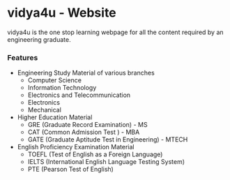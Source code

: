 # vidya4u - Website
vidya4u is the one stop learning webpage for all the content required by an engineering graduate.


### Features
- Engineering Study Material of various branches
	- Computer Science 
	- Information Technology
	- Electronics and Telecommunication
	- Electronics
	- Mechanical
- Higher Education Material
	- GRE (Graduate Record Examination) - MS 
	- CAT (Common Admission Test ) - MBA
	- GATE (Graduate Aptitude Test in Engineering) - MTECH
- English Proficiency Examination Material
	- TOEFL (Test of English as a Foreign Language)
	- IELTS (International English Language Testing System)
	- PTE (Pearson Test of English)
